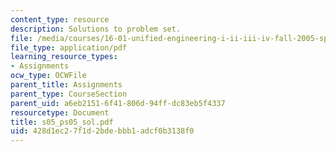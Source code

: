 ```yaml
---
content_type: resource
description: Solutions to problem set.
file: /media/courses/16-01-unified-engineering-i-ii-iii-iv-fall-2005-spring-2006/428d1ec27f1d2bdebbb1adcf0b3138f0_s05_ps05_sol.pdf
file_type: application/pdf
learning_resource_types:
- Assignments
ocw_type: OCWFile
parent_title: Assignments
parent_type: CourseSection
parent_uid: a6eb2151-6f41-806d-94ff-dc83eb5f4337
resourcetype: Document
title: s05_ps05_sol.pdf
uid: 428d1ec2-7f1d-2bde-bbb1-adcf0b3138f0
---
```

